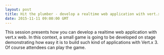```yaml
---
layout: post
title: Hit the plumber - develop a realtime web application with vert.x
date: 2015-11-11 09:00:00 GMT
---
```


This session presents how you can develop a realtime web application with vert.x web. In this context, a small game is going to be developed on stage demonstrating how easy it is to build such kind of applications with Vert.x 3. Of course attendees can play the game.

<amp-youtube data-videoid="vC1EdeBZl7M" layout="responsive" width="480" height="270"></amp-youtube>
